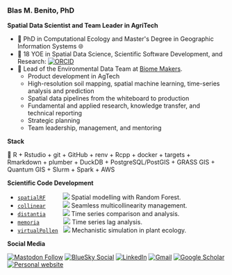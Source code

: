 
<!--
**BlasBenito/BlasBenito** is a ✨ _special_ ✨ repository because its `README.md` (this file) appears on your GitHub profile.

Here are some ideas to get you started:
👋
- 🔭 I’m currently working on ...
- 🌱 I’m currently learning ...
- 👯 I’m looking to collaborate on ...
- 🤔 I’m looking for help with ...
- 💬 Ask me about ...
- 📫 How to reach me: ...
- 😄 Pronouns: ...
- ⚡ Fun fact: ...

<img align="right" src="URL_TO_IMAGE_HERE" width="200px" style="width:200px;"/>

-->

### Blas M. Benito, PhD

__Spatial Data Scientist and Team Leader in AgriTech__

- :roller_coaster: PhD in Computational Ecology and Master's Degree in Geographic Information Systems :globe_with_meridians:
- :notebook: 18 YOE in Spatial Data Science, Scientific Software Development, and Research: [![ORCID](https://img.shields.io/badge/ORCID-a6ce39.svg)](https://orcid.org/0000-0001-5105-7232)
- :office: Lead of the Environmental Data Team at [Biome Makers](https://biomemakers.com/).
  - Product development in AgTech
  - High-resolution soil mapping, spatial machine learning, time-series analysis and prediction
  - Spatial data pipelines from the whiteboard to production
  - Fundamental and applied research, knowledge transfer, and technical reporting
  - Strategic planning
  - Team leadership, management, and mentoring
 
__Stack__

:wrench: R + Rstudio + git + GitHub + renv + Rcpp + docker + targets + Rmarkdown + plumber + DuckDB + PostgreSQL/PostGIS + GRASS GIS + Quantum GIS + Slurm + Spark + AWS
 
__Scientific Code Development__

  - [`spatialRF`](https://CRAN.R-project.org/package=spatialRF) &nbsp;&nbsp;&nbsp;&nbsp;&nbsp;&nbsp;&nbsp;&nbsp; ![](https://cranlogs.r-pkg.org/badges/grand-total/spatialRF) Spatial modelling with Random Forest.
  - [`collinear`](https://CRAN.R-project.org/package=collinear) &nbsp;&nbsp;&nbsp;&nbsp;&nbsp;&nbsp;&nbsp;&nbsp; ![](https://cranlogs.r-pkg.org/badges/grand-total/collinear) Seamless multicollinearity management.
  - [`distantia`](https://CRAN.R-project.org/package=distantia)&nbsp;&nbsp;&nbsp;&nbsp;&nbsp;&nbsp;&nbsp;&nbsp;&nbsp; ![](https://cranlogs.r-pkg.org/badges/grand-total/distantia) Time series comparison and analysis.
  - [`memoria`](https://cran.r-project.org/web/packages/memoria/index.html) &nbsp;&nbsp;&nbsp;&nbsp;&nbsp;&nbsp;&nbsp;&nbsp;&nbsp;&nbsp;&nbsp;&nbsp; ![](https://cranlogs.r-pkg.org/badges/grand-total/memoria) Time series lag analysis.
  - [`virtualPollen`](https://cran.r-project.org/web/packages/virtualPollen/index.html) &nbsp; ![](https://cranlogs.r-pkg.org/badges/grand-total/virtualPollen) Mechanistic simulation in plant ecology.

__Social Media__

[![Mastodon Follow](https://img.shields.io/mastodon/follow/109265705390787610?domain=https%3A%2F%2Ffosstodon.org&style=social)](https://fosstodon.org/@blasbenito)
[![BlueSky Social](https://img.shields.io/twitter/url?style=social&label=BlueSky&logo=twitter&url=https://bsky.app/profile/blasbenito.bsky.social)](https://bsky.app/profile/blasbenito.bsky.social)
[![LinkedIn](https://img.shields.io/twitter/url?style=social&label=connect%20with%20me&logo=linkedin&url=https://www.linkedin.com/in/blas-m-benito-6174a643/)](https://www.linkedin.com/in/blas-m-benito-6174a643/)
[![Gmail](https://img.shields.io/twitter/url?style=social&label=blasbenito@gmail.com&logo=gmail&url=https://www.gmail.com)](mailto:blasbenito@gmail.com)
[![Google Scholar](https://img.shields.io/twitter/url?style=social&label=Scholar&logo=googlescholar&url=https://scholar.google.es/citations?user=WBTp0McAAAAJ)](https://scholar.google.es/citations?user=WBTp0McAAAAJ)
[![Personal website](https://img.shields.io/twitter/url?style=social&label=Website&logo=netlify&url=https://www.blasbenito.com)](https://www.blasbenito.com)





<!--

__Tech__

[![BlasBenito's GitHub stats](https://github-readme-stats.vercel.app/api?username=daniaalnadir&show_icons=true&theme=dracula&count_private=true)

[![Linux](https://svgshare.com/i/Zhy.svg)](https://svgshare.com/i/Zhy.svg)
[![R](https://img.shields.io/badge/-programming-black?style=plastic&logo=r&link=https://github.com/blasbenito/)](https://github.com/blasbenito/)
[![PostgreSQL](https://img.shields.io/badge/-programming-white?style=flat-square&logo=r&link=https://github.com/blasbenito/)](https://github.com/blasbenito/)
![Postgres](https://img.shields.io/badge/-PostgreSQL-white?&logo=postgresql&link=https://github.com/blasbenito/)

-->
